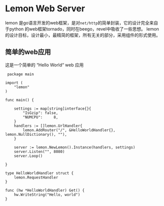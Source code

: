 Lemon Web Server
=======

lemon 是go语言开发的web框架，是对``net/http``的简单封装，它的设计完全来自于python 的web框架tornado，同时在beego，revel中吸收了一些思想。
lemon的设计目标，设计最小，最精简的框架，所有无关的部分，采用组件的形式使用。

简单的web应用
-------

这是一个简单的 “Hello World“ web 应用

```
 package main

import (
	"lemon"
)

func main() {

	settings := map[string]interface{}{
		"IsGzip": false,
		"NUMCPU":     8,
	}
	handlers := []lemon.UrlHandler{
		lemon.AddRouter("/", &HelloWorldHandler{}, lemon.NullDictionary(), ""),
	}

	server := lemon.NewLemon().Instance(handlers, settings)
	server.Listen("", 8080)
	server.Loop()

}

type HelloWorldHandler struct {
	lemon.RequestHandler
}

func (hw *HelloWorldHandler) Get() {
	hw.WriteString("Hello, world")
}
```